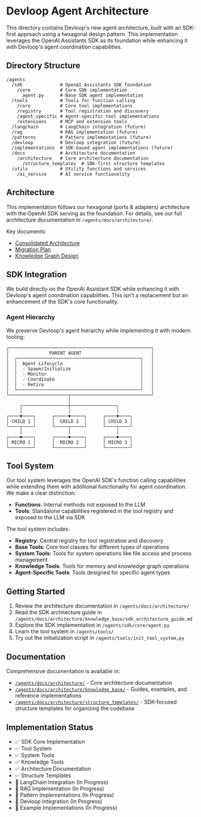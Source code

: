 # Devloop Agent Architecture

This directory contains Devloop's new agent architecture, built with an SDK-first approach using a hexagonal design pattern. This implementation leverages the OpenAI Assistants SDK as its foundation while enhancing it with Devloop's agent coordination capabilities.

## Directory Structure

```
/agents
  /sdk              # OpenAI Assistants SDK foundation
    /core           # Core SDK implementation
      agent.py      # Base SDK agent implementation
  /tools            # Tools for function calling
    /core           # Core tool implementations
    /registry       # Tool registration and discovery
    /agent_specific # Agent-specific tool implementations
    /extensions     # MCP and extension tools
  /langchain        # LangChain integration (future)
  /rag              # RAG implementation (future)
  /patterns         # Pattern implementations (future)
  /devloop          # Devloop integration (future)
  /implementations  # SDK-based agent implementations (future)
  /docs             # Architecture documentation
    /architecture   # Core architecture documentation
      /structure_templates  # SDK-first structure templates
  /utils            # Utility functions and services
    /ai_service     # AI service functionality
```

## Architecture

This implementation follows our hexagonal (ports & adapters) architecture with the OpenAI SDK serving as the foundation. For details, see our full architecture documentation in `/agents/docs/architecture/`.

Key documents:
- [Consolidated Architecture](/agents/docs/architecture/CONSOLIDATED_ARCHITECTURE.md)
- [Migration Plan](/agents/docs/architecture/MIGRATION_PLAN.md)
- [Knowledge Graph Design](/agents/docs/architecture/KNOWLEDGE_GRAPH_DESIGN.md)

## SDK Integration

We build directly on the OpenAI Assistant SDK while enhancing it with Devloop's agent coordination capabilities. This isn't a replacement but an enhancement of the SDK's core functionality.

### Agent Hierarchy

We preserve Devloop's agent hierarchy while implementing it with modern tooling:

```
┌─────────────────────────────────────────────────────┐
│               PARENT AGENT                          │
│  ┌──────────────────────────────────────────────┐   │
│  │  Agent Lifecycle                             │   │
│  │  - Spawn/Initialize                          │   │
│  │  - Monitor                                   │   │
│  │  - Coordinate                                │   │
│  │  - Retire                                    │   │
│  └──────────────────────────────────────────────┘   │
└──────────────────────┬──────────────────────────────┘
                       │
     ┌─────────────────┼─────────────────┐
     │                 │                 │
┌────▼────┐      ┌─────▼─────┐      ┌────▼────┐
│ CHILD 1 │      │  CHILD 2  │      │ CHILD 3 │
└────┬────┘      └─────┬─────┘      └────┬────┘
     │                 │                 │
┌────▼────┐      ┌─────▼─────┐      ┌────▼────┐
│ MICRO 1 │      │  MICRO 2  │      │ MICRO 3 │
└─────────┘      └───────────┘      └─────────┘
```

## Tool System

Our tool system leverages the OpenAI SDK's function calling capabilities while extending them with additional functionality for agent coordination. We make a clear distinction:

- **Functions**: Internal methods not exposed to the LLM
- **Tools**: Standalone capabilities registered in the tool registry and exposed to the LLM via SDK

The tool system includes:
- **Registry**: Central registry for tool registration and discovery
- **Base Tools**: Core tool classes for different types of operations
- **System Tools**: Tools for system operations like file access and process management
- **Knowledge Tools**: Tools for memory and knowledge graph operations
- **Agent-Specific Tools**: Tools designed for specific agent types

## Getting Started

1. Review the architecture documentation in `/agents/docs/architecture/`
2. Read the SDK architecture guide in `/agents/docs/architecture/knowledge_base/sdk_architecture_guide.md`
3. Explore the SDK implementation in `/agents/sdk/core/agent.py`
4. Learn the tool system in `/agents/tools/`
5. Try out the initialization script in `/agents/tools/init_tool_system.py`

## Documentation

Comprehensive documentation is available in:
- [`/agents/docs/architecture/`](/agents/docs/architecture/) - Core architecture documentation
- [`/agents/docs/architecture/knowledge_base/`](/agents/docs/architecture/knowledge_base/) - Guides, examples, and reference implementations
- [`/agents/docs/architecture/structure_templates/`](/agents/docs/architecture/structure_templates/) - SDK-focused structure templates for organizing the codebase

## Implementation Status

- ✅ SDK Core Implementation
- ✅ Tool System
- ✅ System Tools
- ✅ Knowledge Tools
- ✅ Architecture Documentation
- ✅ Structure Templates
- 🔄 LangChain Integration (In Progress)
- 🔄 RAG Implementation (In Progress)
- 🔄 Pattern Implementations (In Progress)
- 🔄 Devloop Integration (In Progress)
- 🔄 Example Implementations (In Progress)